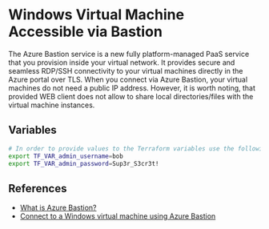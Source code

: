 # Windows Virtual Machine Accessible via Bastion

The Azure Bastion service is a new fully platform-managed PaaS service that you provision inside your virtual network. It provides secure and seamless RDP/SSH connectivity to your virtual machines directly in the Azure portal over TLS. When you connect via Azure Bastion, your virtual machines do not need a public IP address. However, it is worth noting, that provided WEB client does not allow to share local directories/files with the virtual machine instances.

## Variables

```bash
# In order to provide values to the Terraform variables use the following
export TF_VAR_admin_username=bob
export TF_VAR_admin_password=Sup3r_S3cr3t!
```

## References

- [What is Azure Bastion?](https://docs.microsoft.com/en-us/azure/bastion/bastion-overview)
- [Connect to a Windows virtual machine using Azure Bastion](https://docs.microsoft.com/en-us/azure/bastion/bastion-connect-vm-rdp#:~:text=Open%20the%20Azure%20portal.,tab%20is%20active%20by%20default.)
